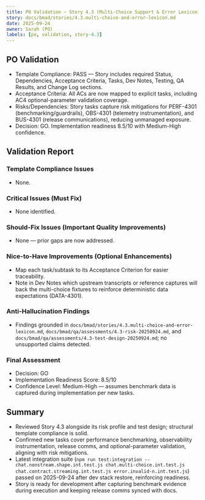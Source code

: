 ```yaml
---
title: PO Validation — Story 4.3 (Multi-Choice Support & Error Lexicon)
story: docs/bmad/stories/4.3.multi-choice-and-error-lexicon.md
date: 2025-09-24
owner: Sarah (PO)
labels: [po, validation, story-4.3]
---
```


## PO Validation

- Template Compliance: PASS — Story includes required Status, Dependencies, Acceptance Criteria, Tasks, Dev Notes, Testing, QA Results, and Change Log sections.
- Acceptance Criteria: All ACs are now mapped to explicit tasks, including AC4 optional-parameter validation coverage.
- Risks/Dependencies: Story tasks capture risk mitigations for PERF-4301 (benchmarking/guardrails), OBS-4301 (telemetry instrumentation), and BUS-4301 (release communications), reducing unmanaged exposure.
- Decision: GO. Implementation readiness 8.5/10 with Medium-High confidence.

## Validation Report

### Template Compliance Issues

- None.

### Critical Issues (Must Fix)

- None identified.

### Should-Fix Issues (Important Quality Improvements)

- None — prior gaps are now addressed.

### Nice-to-Have Improvements (Optional Enhancements)

- Map each task/subtask to its Acceptance Criterion for easier traceability.
- Note in Dev Notes which upstream transcripts or reference captures will back the multi-choice fixtures to reinforce deterministic data expectations (DATA-4301).

### Anti-Hallucination Findings

- Findings grounded in `docs/bmad/stories/4.3.multi-choice-and-error-lexicon.md`, `docs/bmad/qa/assessments/4.3-risk-20250924.md`, and `docs/bmad/qa/assessments/4.3-test-design-20250924.md`; no unsupported claims detected.

### Final Assessment

- Decision: GO
- Implementation Readiness Score: 8.5/10
- Confidence Level: Medium-High — assumes benchmark data is captured during implementation per new tasks.

## Summary

- Reviewed Story 4.3 alongside its risk profile and test design; structural template compliance is solid.
- Confirmed new tasks cover performance benchmarking, observability instrumentation, release comms, and optional-parameter validation, aligning with risk mitigations.
- Latest integration suite (`npm run test:integration -- chat.nonstream.shape.int.test.js chat.multi-choice.int.test.js chat.contract.streaming.int.test.js error.invalid-n.int.test.js`) passed on 2025-09-24 after dev stack restore, reinforcing readiness.
- Story is ready for development after capturing benchmark evidence during execution and keeping release comms synced with docs.

